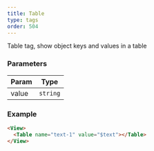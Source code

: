 ```yaml
---
title: Table
type: tags
order: 504
---
```


Table tag, show object keys and values in a table

### Parameters

| Param | Type |
| --- | --- |
| value | <code>string</code> | 

### Example
```html
<View>
  <Table name="text-1" value="$text"></Table>
</View>
```
